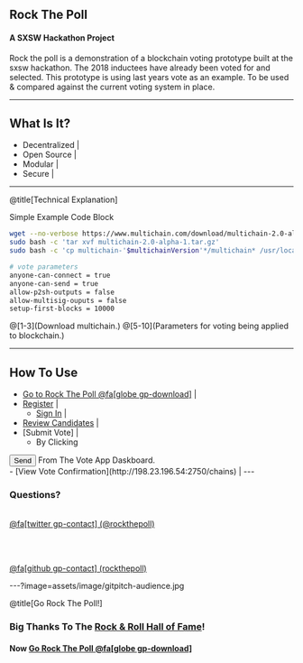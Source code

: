 ## Rock The Poll
#### A SXSW Hackathon Project 

Rock the poll is a demonstration of a blockchain voting prototype built at the sxsw hackathon.
The 2018 inductees have already been voted for and selected. This prototype is using last years vote as an example.
To be used & compared against the current voting system in place.

---

## What Is It?

- Decentralized |
- Open Source |
- Modular |
- Secure |

---
@title[Technical Explanation]

<p><span class="slide-title">Simple Example Code Block</span></p>

```bash
wget --no-verbose https://www.multichain.com/download/multichain-2.0-alpha-1.tar.gz
sudo bash -c 'tar xvf multichain-2.0-alpha-1.tar.gz'
sudo bash -c 'cp multichain-'$multichainVersion'*/multichain* /usr/local/bin/'

# vote parameters
anyone-can-connect = true    
anyone-can-send = true     
allow-p2sh-outputs = false     
allow-multisig-ouputs = false    
setup-first-blocks = 10000   
```

@[1-3](Download multichain.)
@[5-10](Parameters for voting being applied to blockchain.)

---

## How To Use
- [Go to Rock The Poll @fa[globe gp-download]](http://198.23.196.54/VoteApp/) |
- [Register](http://198.23.196.54/VoteApp/register.php) |
  + [Sign In](http://198.23.196.54/VoteApp/login.php) |
- [Review Candidates](http://198.23.196.54/VoteApp/ic_send_vote.php) |
- [Submit Vote] |
  + By Clicking<br>
<input type="reset" class="mb-xs mt-xs mr-xs btn btn-success" onclick="sendMetadataToAddress('txtMyAddress', 'txtToAddrSWM', 'txtMessageSWM', 'txtUnitsSWM', this, 'outputSWM');" value="Send">
 From The Vote App Daskboard.<br> 
- [View Vote Confirmation](http://198.23.196.54:2750/chains) |
---

### Questions?

<br>
<a href="">
@fa[twitter gp-contact]
  (@rockthepoll) 
</a>

<br><br>

<a href="">
@fa[github gp-contact]
  (rockthepoll) 
</a>

---?image=assets/image/gitpitch-audience.jpg

@title[Go Rock The Poll!]

### Big Thanks To The <a href="www.rockhall.com">Rock & Roll Hall of Fame</a>!
#### Now [Go Rock The Poll @fa[globe gp-download]](https://voteapp.gq)

